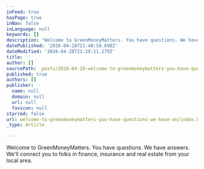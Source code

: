 ```yaml
---
inFeed: true
hasPage: true
inNav: false
inLanguage: null
keywords: []
description: "Welcome to GreenMoneyMatters. You have questions. We have answers. We'll connect you to folks in finance, insurance and real estate from your local area. "
datePublished: '2016-04-28T21:40:50.698Z'
dateModified: '2016-04-28T21:29:11.279Z'
title: ''
author: []
sourcePath: _posts/2016-04-28-welcome-to-greenmoneymatters-you-have-questions-we-have-an.md
published: true
authors: []
publisher:
  name: null
  domain: null
  url: null
  favicon: null
starred: false
url: welcome-to-greenmoneymatters-you-have-questions-we-have-an/index.html
_type: Article

---
```

Welcome to GreenMoneyMatters. You have questions. We have answers. We'll connect you to folks in finance, insurance and real estate from your local area.